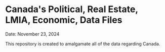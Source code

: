 # Canada's Political, Real Estate, LMIA, Economic, Data Files

Date: November 23, 2024

This repository is created to amalgamate all of the data regarding Canada. 
